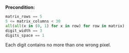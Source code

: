 **Precondition:**

```python
matrix_rows == 5
5 <= matrix_columns < 30
all(all(x in (0, 1) for x in row) for row in matrix)
digit_width == 3
digits_space == 1
```

Each digit contains no more than one wrong pixel.
